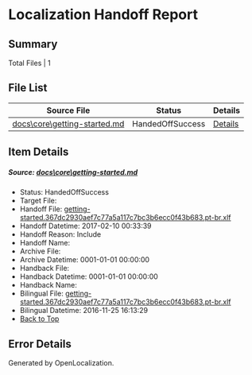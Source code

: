# <a name='report-top'></a> Localization Handoff Report

## Summary
 Total Files | 1

## File List
 Source File | Status | Details 
 ----------- | ------ | ------- 
 [docs\core\getting-started.md](https://github.com/dotnet/docs/blob/13ce9816570d47600556392b945578c487a1f03b/docs/core/getting-started.md) | HandedOffSuccess | [Details](#a3833d8a6605fa51633d17d026ada7825889b70b43)

## Item Details
##### <a name='a3833d8a6605fa51633d17d026ada7825889b70b43'></a> Source: [docs\core\getting-started.md](https://github.com/dotnet/docs/blob/13ce9816570d47600556392b945578c487a1f03b/docs/core/getting-started.md)
* Status: HandedOffSuccess
* Target File: 
* Handoff File: [getting-started.367dc2930aef7c77a5a117c7bc3b6ecc0f43b683.pt-br.xlf](https://github.com/dotnet/docs.handoff/blob/8a329ef3cfbb411571061e78743ecd394161a2db/ol-handoff/dotnet/docs.pt-br/master/dotnet-core/getting-started.367dc2930aef7c77a5a117c7bc3b6ecc0f43b683.pt-br.xlf)
* Handoff Datetime: 2017-02-10 00:33:39
* Handoff Reason: Include
* Handoff Name: 
* Archive File: 
* Archive Datetime: 0001-01-01 00:00:00
* Handback File: 
* Handback Datetime: 0001-01-01 00:00:00
* Handback Name: 
* Bilingual File: [getting-started.367dc2930aef7c77a5a117c7bc3b6ecc0f43b683.pt-br.xlf](https://github.com/dotnet/docs.handback/blob/3bf870af2894a46958fd78dc02cc9a5cd7bb052d/ol-handback/dotnet/docs.pt-br/master/ht-p1/getting-started.367dc2930aef7c77a5a117c7bc3b6ecc0f43b683.pt-br.xlf)
* Bilingual Datetime: 2016-11-25 16:13:29
* [Back to Top](#report-top)


## Error Details

Generated by OpenLocalization.
